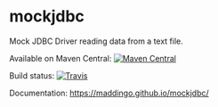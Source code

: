 # mockjdbc
Mock JDBC Driver reading data from a text file.

Available on Maven Central: [![Maven Central](https://img.shields.io/maven-central/v/no.maddin.mockjdbc/mock-jdbc.svg?style=flat-square)](http://search.maven.org/#search%7Cga%7C1%7Ca%3A%22mock-jdbc%22%20g%3A%22no.maddin.mockjdbc%22)

Build status: [![Travis](https://img.shields.io/travis/maddingo/mockjdbc.svg?style=flat-square)](https://travis-ci.org/maddingo/mockjdbc)

Documentation: https://maddingo.github.io/mockjdbc/
